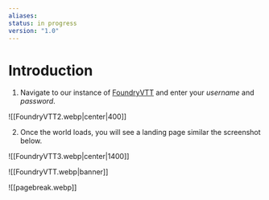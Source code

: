 ```yaml
---
aliases: 
status: in progress
version: "1.0"
---
```

# Introduction
1. Navigate to our instance of [FoundryVTT](https://foundryredirect.com/tcs) and enter your *username* and *password*.

![[FoundryVTT2.webp|center|400]]

2. Once the world loads, you will see a landing page similar the screenshot below.

![[FoundryVTT3.webp|center|1400]]

![[FoundryVTT.webp|banner]]


![[pagebreak.webp]]